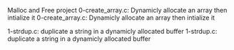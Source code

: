 Malloc and Free project
0-create_array.c: Dynamicly allocate an array then intialize it
0-create_array.c: Dynamicly allocate an array then intialize it

1-strdup.c: duplicate a string in a dynamicly allocated buffer
1-strdup.c: duplicate a string in a dynamicly allocated buffer

